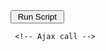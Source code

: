 <!DOCTYPE html>
<html>
  <head>    
  </head>
  <body>
    <input type="button" id='script' name="scriptbutton" value=" Run Script " onclick="goPython()">
     <!-- Ajax call -->
  <script src="https://cdnjs.cloudflare.com/ajax/libs/brython/3.8.8/brython.js" integrity="sha256-rA89wPrTJJQFWJaZveKW8jpdmC3t5F9rRkPyBjz8G04=" crossorigin="anonymous"></script> 

 <script src="https://cdnjs.cloudflare.com/ajax/libs/brython/3.8.8/brython_stdlib.js" integrity="sha256-Gnrw9tIjrsXcZSCh/wos5Jrpn0bNVNFJuNJI9d71TDs=" crossorigin="anonymous"></script> 
     <!-- Ajax call -->
<body onload="brython()">
 
 <script type="text/python" id="script13">
        from browser import document, ajax
    
 <script>
        function goPython(){
            $.ajax({
              URl: "numbers.py",
             context: document.body
            }).done(function() {
             alert('finished python script');;
            });
        }
</script>
</body>
</html>
